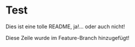 # Test

Dies ist eine tolle README, ja!... oder auch nicht!

Diese Zeile wurde im Feature-Branch hinzugefügt!
